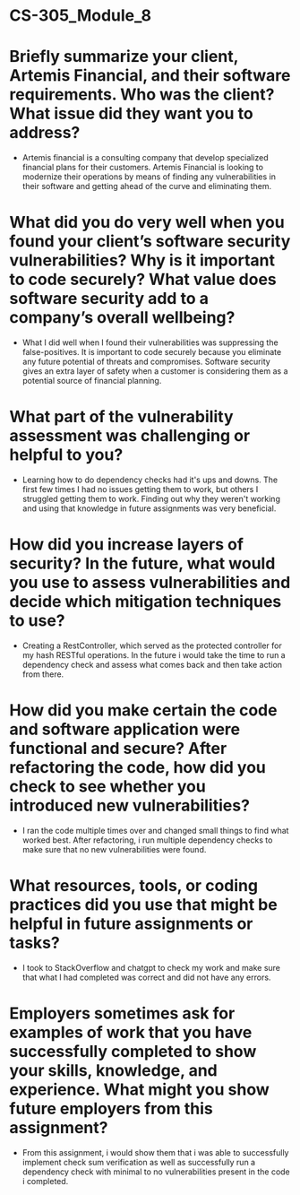 # CS-305_Module_8

# Briefly summarize your client, Artemis Financial, and their software requirements. Who was the client? What issue did they want you to address?

- Artemis financial is a consulting company that develop specialized financial plans for their customers. Artemis Financial is looking to modernize their operations by means of finding any vulnerabilities in their software and getting ahead of the curve and eliminating them.

# What did you do very well when you found your client’s software security vulnerabilities? Why is it important to code securely? What value does software security add to a company’s overall wellbeing?

- What I did well when I found their vulnerabilities was suppressing the false-positives. It is important to code securely because you eliminate any future potential of threats and compromises. Software security gives an extra layer of safety when a customer is considering them as a potential source of financial planning.

# What part of the vulnerability assessment was challenging or helpful to you?

- Learning how to do dependency checks had it's ups and downs. The first few times I had no issues getting them to work, but others I struggled getting them to work. Finding out why they weren't working and using that knowledge in future assignments was very beneficial.

# How did you increase layers of security? In the future, what would you use to assess vulnerabilities and decide which mitigation techniques to use?

- Creating a RestController, which served as the protected controller for my hash RESTful operations. In the future i would take the time to run a dependency check and assess what comes back and then take action from there.

# How did you make certain the code and software application were functional and secure? After refactoring the code, how did you check to see whether you introduced new vulnerabilities?

- I ran the code multiple times over and changed small things to find what worked best. After refactoring, i run multiple dependency checks to make sure that no new vulnerabilities were found.

# What resources, tools, or coding practices did you use that might be helpful in future assignments or tasks?

- I took to StackOverflow and chatgpt to check my work and make sure that what I had completed was correct and did not have any errors.

# Employers sometimes ask for examples of work that you have successfully completed to show your skills, knowledge, and experience. What might you show future employers from this assignment?

- From this assignment, i would show them that i was able to successfully implement check sum verification as well as successfully run a dependency check with minimal to no vulnerabilities present in the code i completed.
